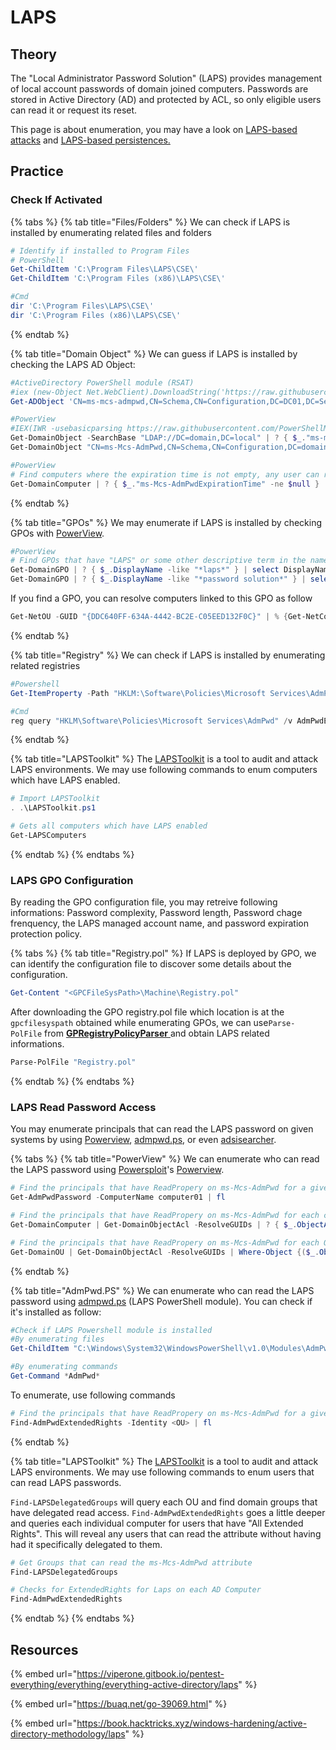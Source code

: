 # LAPS

## Theory

The "Local Administrator Password Solution" (LAPS) provides management of local account passwords of domain joined computers. Passwords are stored in Active Directory (AD) and protected by ACL, so only eligible users can read it or request its reset.

This page is about enumeration, you may have a look on [LAPS-based attacks](../../../ad/movement/dacl/readlapspassword.md) and [LAPS-based persistences.](../../persistence/laps.md)

## Practice

### Check If Activated

{% tabs %}
{% tab title="Files/Folders" %}
We can check if LAPS is installed by enumerating related files and folders

```powershell
# Identify if installed to Program Files
# PowerShell
Get-ChildItem 'C:\Program Files\LAPS\CSE\'
Get-ChildItem 'C:\Program Files (x86)\LAPS\CSE\'

#Cmd
dir 'C:\Program Files\LAPS\CSE\'
dir 'C:\Program Files (x86)\LAPS\CSE\'
```
{% endtab %}

{% tab title="Domain Object" %}
We can guess if LAPS is installed by checking the LAPS AD Object:

```powershell
#ActiveDirectory PowerShell module (RSAT)
#iex (new-Object Net.WebClient).DownloadString('https://raw.githubusercontent.com/samratashok/ADModule/master/Import-ActiveDirectory.ps1');Import-ActiveDirectory
Get-ADObject 'CN=ms-mcs-admpwd,CN=Schema,CN=Configuration,DC=DC01,DC=Security,CN=Local'

#PowerView
#IEX(IWR -usebasicparsing https://raw.githubusercontent.com/PowerShellMafia/PowerSploit/dev/Recon/PowerView.ps1)
Get-DomainObject -SearchBase "LDAP://DC=domain,DC=local" | ? { $_."ms-mcs-admpwdexpirationtime" -ne $null } | select DnsHostname
Get-DomainObject "CN=ms-Mcs-AdmPwd,CN=Schema,CN=Configuration,DC=domain,DC=local"

#PowerView
# Find computers where the expiration time is not empty, any user can read this
Get-DomainComputer | ? { $_."ms-Mcs-AdmPwdExpirationTime" -ne $null } | select dnsHostName
```
{% endtab %}

{% tab title="GPOs" %}
We may enumerate if LAPS is installed by checking GPOs with [PowerView](../tools/powerview.md).

```powershell
#PowerView
# Find GPOs that have "LAPS" or some other descriptive term in the name
Get-DomainGPO | ? { $_.DisplayName -like "*laps*" } | select DisplayName, Name, GPCFileSysPath | fl
Get-DomainGPO | ? { $_.DisplayName -like "*password solution*" } | select DisplayName, Name, GPCFileSysPath | fl
```

If you find a GPO, you can resolve computers linked to this GPO as follow&#x20;

```powershell
Get-NetOU -GUID "{DDC640FF-634A-4442-BC2E-C05EED132F0C}" | % {Get-NetComputer -ADSpath $_}
```
{% endtab %}

{% tab title="Registry" %}
We can check if LAPS is installed by enumerating related registries

```powershell
#Powershell
Get-ItemProperty -Path "HKLM:\Software\Policies\Microsoft Services\AdmPwd" -Name AdmPwdEnabled

#Cmd
reg query "HKLM\Software\Policies\Microsoft Services\AdmPwd" /v AdmPwdEnabled
```
{% endtab %}

{% tab title="LAPSToolkit" %}
The [LAPSToolkit](https://github.com/leoloobeek/LAPSToolkit) is a tool to audit and attack LAPS environments. We may use following commands to enum computers which have LAPS enabled.

```powershell
# Import LAPSToolkit
. .\LAPSToolkit.ps1

# Gets all computers which have LAPS enabled
Get-LAPSComputers
```
{% endtab %}
{% endtabs %}

### LAPS GPO Configuration

By reading the GPO configuration file, you may retreive following informations: Password complexity, Password length, Password chage frenquency, the LAPS managed account name, and password expiration protection policy.

{% tabs %}
{% tab title="Registry.pol" %}
If LAPS is deployed by GPO, we can identify the configuration file to discover some details about the configuration.&#x20;

```powershell
Get-Content "<GPCFileSysPath>\Machine\Registry.pol"
```

After downloading the GPO registry.pol file which location is at the `gpcfilesyspath` obtained while enumerating GPOs, we can use`Parse-PolFile` from [**GPRegistryPolicyParser** ](https://github.com/PowerShell/GPRegistryPolicyParser)and obtain LAPS related informations.

```powershell
Parse-PolFile "Registry.pol"
```
{% endtab %}
{% endtabs %}

### LAPS Read Password Access

You may enumerate principals that can read the LAPS password on given systems by using [Powerview](https://github.com/PowerShellMafia/PowerSploit/blob/dev/Recon/PowerView.ps1), [admpwd.ps](https://www.powershellgallery.com/packages/AdmPwd.PS/6.3.1.0),  or even [adsisearcher](https://devblogs.microsoft.com/scripting/use-the-powershell-adsisearcher-type-accelerator-to-search-active-directory/).

{% tabs %}
{% tab title="PowerView" %}
We can enumerate who can read the LAPS password using [Powersploit](https://github.com/PowerShellMafia/PowerSploit/)'s [Powerview](https://github.com/PowerShellMafia/PowerSploit/blob/dev/Recon/PowerView.ps1).

```powershell
# Find the principals that have ReadPropery on ms-Mcs-AdmPwd for a giver computer
Get-AdmPwdPassword -ComputerName computer01 | fl

# Find the principals that have ReadPropery on ms-Mcs-AdmPwd for each computers
Get-DomainComputer | Get-DomainObjectAcl -ResolveGUIDs | ? { $_.ObjectAceType -eq "ms-Mcs-AdmPwd" -and $_.ActiveDirectoryRights -match "ReadProperty" } | ForEach-Object { $_ | Add-Member NoteProperty 'IdentityName' $(Convert-SidToName $_.SecurityIdentifier); $_ }

# Find the principals that have ReadPropery on ms-Mcs-AdmPwd for each OU
Get-DomainOU | Get-DomainObjectAcl -ResolveGUIDs | Where-Object {($_.ObjectAceType -like 'ms-Mcs-AdmPwd') -and ($_.ActiveDirectoryRights -match 'ReadProperty')} | ForEach-Object { $_ | Add-Member NoteProperty 'IdentityName' $(Convert-SidToName $_.SecurityIdentifier); $_ }
```
{% endtab %}

{% tab title="AdmPwd.PS" %}
We can enumerate who can read the LAPS password using [admpwd.ps](https://www.powershellgallery.com/packages/AdmPwd.PS/6.3.1.0) (LAPS PowerShell module). You can check if it's installed as follow:

```powershell
#Check if LAPS Powershell module is installed
#By enumerating files
Get-ChildItem "C:\Windows\System32\WindowsPowerShell\v1.0\Modules\AdmPwd.PS"

#By enumerating commands
Get-Command *AdmPwd*
```

To enumerate, use following commands

```powershell
# Find the principals that have ReadPropery on ms-Mcs-AdmPwd for a given OU
Find-AdmPwdExtendedRights -Identity <OU> | fl
```
{% endtab %}

{% tab title="LAPSToolkit" %}
The [LAPSToolkit](https://github.com/leoloobeek/LAPSToolkit) is a tool to audit and attack LAPS environments. We may use following commands to enum users that can read LAPS passwords.&#x20;

`Find-LAPSDelegatedGroups` will query each OU and find domain groups that have delegated read access. `Find-AdmPwdExtendedRights` goes a little deeper and queries each individual computer for users that have "All Extended Rights". This will reveal any users that can read the attribute without having had it specifically delegated to them.

```powershell
# Get Groups that can read the ms-Mcs-AdmPwd attribute
Find-LAPSDelegatedGroups

# Checks for ExtendedRights for Laps on each AD Computer
Find-AdmPwdExtendedRights
```
{% endtab %}
{% endtabs %}

## Resources

{% embed url="https://viperone.gitbook.io/pentest-everything/everything/everything-active-directory/laps" %}

{% embed url="https://buaq.net/go-39069.html" %}

{% embed url="https://book.hacktricks.xyz/windows-hardening/active-directory-methodology/laps" %}
